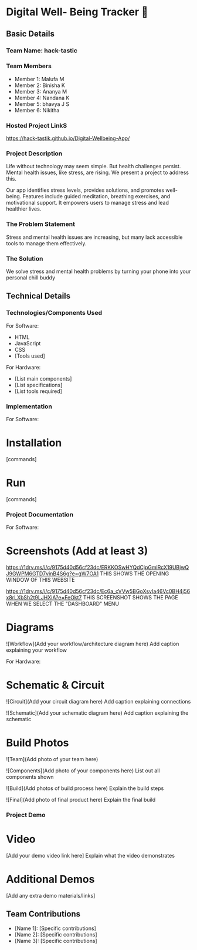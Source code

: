 # Digital Well- Being Tracker  🎯


## Basic Details
### Team Name: hack-tastic 


### Team Members
- Member 1: Malufa M
- Member 2: Binisha K
- Member 3: Ananya M
- Member 4: Nandana K
- Member 5: bhavya J S
- Member 6: Nikitha 
  

### Hosted Project LinkS
https://hack-tastik.github.io/Digital-Wellbeing-App/

### Project Description 
Life without technology may seem simple. But health challenges persist.
Mental health issues, like stress, are rising.
We present a project to address this.

Our app identifies stress levels, provides solutions, and promotes well-being.
Features include guided meditation, breathing exercises, and motivational support.
It empowers users to manage stress and lead healthier lives.
### The Problem Statement
Stress and mental health issues are increasing, but many lack accessible tools to manage them effectively.

### The Solution
We solve stress and mental health problems by turning your phone into your personal chill buddy

## Technical Details
### Technologies/Components Used
For Software:
- HTML
- JavaScript
- CSS
- [Tools used]

For Hardware:
- [List main components]
- [List specifications]
- [List tools required]

### Implementation
For Software:
# Installation
[commands]

# Run
[commands]

### Project Documentation
For Software:

# Screenshots (Add at least 3)
https://1drv.ms/i/c/9175d40d56cf23dc/ERKKOSwHYQdCjpGmlRcX19UBjwQJ9GWPM6GTD7vinB4S6g?e=gW7OA1
THIS SHOWS THE OPENING WINDOW OF THIS WEBSITE

https://1drv.ms/i/c/9175d40d56cf23dc/Ec6a_cVVw5BGoXsvIa46Vc0BH4j56x8rLXbSh2t9LJHXiA?e=FeOkt7
THIS SCREENSHOT SHOWS THE PAGE WHEN WE SELECT THE "DASHBOARD" MENU



# Diagrams
![Workflow](Add your workflow/architecture diagram here)
Add caption explaining your workflow

For Hardware:

# Schematic & Circuit
![Circuit](Add your circuit diagram here)
Add caption explaining connections

![Schematic](Add your schematic diagram here)
Add caption explaining the schematic

# Build Photos
![Team](Add photo of your team here)


![Components](Add photo of your components here)
List out all components shown

![Build](Add photos of build process here)
Explain the build steps

![Final](Add photo of final product here)
Explain the final build

### Project Demo
# Video
[Add your demo video link here]
Explain what the video demonstrates

# Additional Demos
[Add any extra demo materials/links]

## Team Contributions
- [Name 1]: [Specific contributions]
- [Name 2]: [Specific contributions]
- [Name 3]: [Specific contributions]
